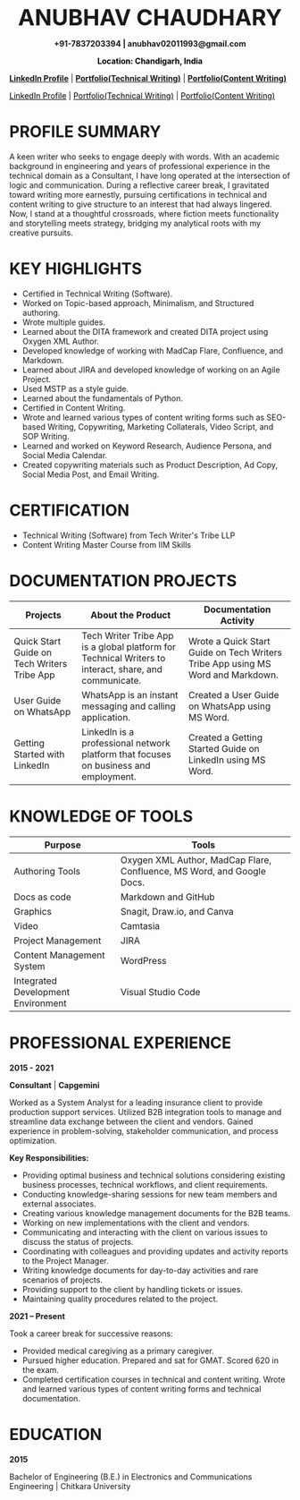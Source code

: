 <p style="text-align:center;"><b><span style="font-size:40px">ANUBHAV CHAUDHARY</span></b></p>
<p style="text-align:center;"><b><span style="font-size:14px">+91-7837203394 | anubhav02011993@gmail.com </span></b></p>
<p style="text-align:center;"><b><span style="color:black;font-size:14px">Location: Chandigarh, India </span></b></p>

**[LinkedIn Profile](https://www.linkedin.com/in/anubhav-chaudhary-1371a468/)** | **[Portfolio(Technical Writing)](https://drive.google.com/drive/folders/1zGtfQiwj25WwLOcyZZxLqA_NiHMQ1qza)** | **[Portfolio(Content Writing)](https://drive.google.com/drive/folders/1kE-UYHU8d6GsaU8itAoGdJKtNT799Fbd?usp=drive_link)**

<a href="https://www.linkedin.com/in/anubhav-chaudhary-1371a468/" style="color: black;"><u>LinkedIn Profile</u></a> |  <a href="https://drive.google.com/drive/folders/1zGtfQiwj25WwLOcyZZxLqA_NiHMQ1qza" style="color: black;">Portfolio(Technical Writing)</a> |  <a href="https://drive.google.com/drive/folders/1kE-UYHU8d6GsaU8itAoGdJKtNT799Fbd?usp=drive_link" style="color: black;">Portfolio(Content Writing)</a>

# PROFILE SUMMARY
A keen writer who seeks to engage deeply with words. With an academic background in engineering and years of professional experience in the technical domain as a Consultant, I have long operated at the intersection of logic and communication. During a reflective career break, I gravitated toward writing more earnestly, pursuing certifications in technical and content writing to give structure to an interest that had always lingered. Now, I stand at a thoughtful crossroads, where fiction meets functionality and storytelling meets strategy, bridging my analytical roots with my creative pursuits.

# KEY HIGHLIGHTS
*	Certified in Technical Writing (Software).
*	Worked on Topic-based approach, Minimalism, and Structured authoring.
*	Wrote multiple guides.
*	Learned about the DITA framework and created DITA project using Oxygen XML Author.
*	Developed knowledge of working with MadCap Flare, Confluence, and Markdown.
*	Learned about JIRA and developed knowledge of working on an Agile Project.
*	Used MSTP as a style guide.
*	Learned about the fundamentals of Python.
*	Certified in Content Writing.
*	Wrote and learned various types of content writing forms such as SEO-based Writing, Copywriting, Marketing Collaterals, Video Script, and SOP Writing.
*	Learned and worked on Keyword Research, Audience Persona, and Social Media Calendar.
*	Created copywriting materials such as Product Description, Ad Copy, Social Media Post, and Email Writing.

# CERTIFICATION
* Technical Writing (Software) from Tech Writer's Tribe LLP
* Content Writing Master Course from IIM Skills

# DOCUMENTATION PROJECTS

| Projects | About the Product | Documentation Activity |
| -- | -- | -- |
| Quick Start Guide on Tech Writers Tribe App | Tech Writer Tribe App is a global platform for Technical Writers to interact, share, and communicate. | Wrote a Quick Start Guide on Tech Writers Tribe App using MS Word and Markdown. |
| User Guide on WhatsApp | WhatsApp is an instant messaging and calling application. | Created a User Guide on WhatsApp using MS Word. |
| Getting Started with LinkedIn | LinkedIn is a professional network platform that focuses on business and employment. | Created a Getting Started Guide on LinkedIn using MS Word. |

# KNOWLEDGE OF TOOLS

| Purpose | Tools |
| -- | -- |
| Authoring Tools	| Oxygen XML Author, MadCap Flare, Confluence, MS Word, and Google Docs. |
| Docs as code |	Markdown and GitHub |
| Graphics |	Snagit, Draw.io, and Canva |
| Video |	Camtasia |
| Project Management |	JIRA |
| Content Management System | WordPress |
| Integrated Development Environment| Visual Studio Code |


# PROFESSIONAL EXPERIENCE

**2015 - 2021**

**Consultant** | **Capgemini**

Worked as a System Analyst for a leading insurance client to provide production support services. Utilized B2B integration tools to manage and streamline data exchange between the client and vendors. Gained experience in problem-solving, stakeholder communication, and process optimization.

**Key Responsibilities:**
* Providing optimal business and technical solutions considering existing business processes, technical workflows, and client requirements.
* Conducting knowledge-sharing sessions for new team members and external associates.
* Creating various knowledge management documents for the B2B teams.
* Working on new implementations with the client and vendors.
* Communicating and interacting with the client on various issues to discuss the status of projects.
* Coordinating with colleagues and providing updates and activity reports to the Project Manager.
* Writing knowledge documents for day-to-day activities and rare scenarios of projects.
* Providing support to the client by handling tickets or issues. 
* Maintaining quality procedures related to the project.

**2021 – Present**

Took a career break for successive reasons:
* Provided medical caregiving as a primary caregiver.
* Pursued higher education. Prepared and sat for GMAT. Scored 620 in the exam.
* Completed certification courses in technical and content writing. Wrote and learned various types of content writing forms and technical documentation.

# EDUCATION

**2015**

Bachelor of Engineering (B.E.) in Electronics and Communications Engineering | Chitkara University


















